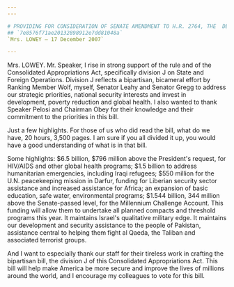 ```yaml
---
---

# PROVIDING FOR CONSIDERATION OF SENATE AMENDMENT TO H.R. 2764, THE  DEPARTMENT OF STATE, FOREIGN OPERATIONS AND RELATED PROGRAMS  APPROPRIATIONS ACT, 2008 (CONSOLIDATED APPROPRIATIONS ACT, 2008)
## `7e8576f71ae20132898912e7dd81048a`
`Mrs. LOWEY — 17 December 2007`

---
```



Mrs. LOWEY. Mr. Speaker, I rise in strong support of the rule and of 
the Consolidated Appropriations Act, specifically division J on State 
and Foreign Operations. Division J reflects a bipartisan, bicameral 
effort by Ranking Member Wolf, myself, Senator Leahy and Senator Gregg 
to address our strategic priorities, national security interests and 
invest in development, poverty reduction and global health. I also 
wanted to thank Speaker Pelosi and Chairman Obey for their knowledge 
and their commitment to the priorities in this bill.

Just a few highlights. For those of us who did read the bill, what do 
we have, 20 hours, 3,500 pages. I am sure if you all divided it up, you 
would have a good understanding of what is in that bill.

Some highlights: $6.5 billion, $796 million above the President's 
request, for HIV/AIDS and other global health programs; $1.5 billion to 
address humanitarian emergencies, including Iraqi refugees; $550 
million for the U.N. peacekeeping mission in Darfur, funding for 
Liberian security sector assistance and increased assistance for 
Africa; an expansion of basic education, safe water, environmental 
programs; $1.544 billion, 344 million above the Senate-passed level, 
for the Millennium Challenge Account. This funding will allow them to 
undertake all planned compacts and threshold programs this year. It 
maintains Israel's qualitative military edge. It maintains our 
development and security assistance to the people of Pakistan, 
assistance central to helping them fight al Qaeda, the Taliban and 
associated terrorist groups.

And I want to especially thank our staff for their tireless work in 
crafting the bipartisan bill, the division J of this Consolidated 
Appropriations Act. This bill will help make America be more secure and 
improve the lives of millions around the world, and I encourage my 
colleagues to vote for this bill.
